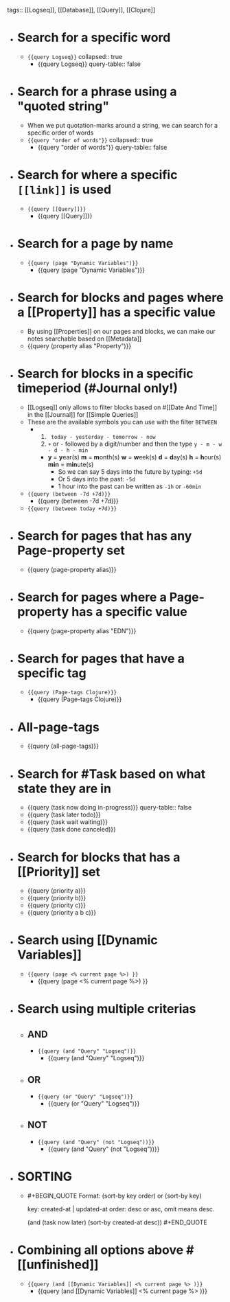 tags:: [[Logseq]], [[Database]], [[Query]], [[Clojure]]

- # Search for a specific word
	- `{{query Logseq}}`
	  collapsed:: true
		- {{query Logseq}}
		  query-table:: false
- # Search for a phrase using a "quoted string"
	- When we put quotation-marks around a string, we can search for a specific order of words
	- `{{query "order of words"}}`
	  collapsed:: true
		- {{query "order of words"}}
		  query-table:: false
- # Search for where a specific `[[link]]` is used
	- `{{query [[Query]]}}`
		- {{query [[Query]]}}
- # Search for a **page** by name
	- `{{query (page "Dynamic Variables")}}`
		- {{query (page "Dynamic Variables")}}
- # Search for **blocks** and **pages** where a [[Property]] has a specific value
	- By using [[Properties]] on our pages and blocks, we can make our notes searchable based on [[Metadata]]
	- {{query (property alias "Property")}}
- # Search for **blocks** in a specific timeperiod (#Journal only!)
	- [[Logseq]] only allows to filter blocks based on #[[Date And Time]] in the [[Journal]] for [[Simple Queries]]
	- These are the available symbols you can use with the filter `BETWEEN`
		- 1. ` today - yesterday - tomorrow - now`
		  2. `+` or `-` followed by a digit/number and then the type `y - m - w - d - h - min`
			- **y** = **y**ear(s)
			  **m** = **m**onth(s)
			  **w** = **w**eek(s)
			  **d** = **d**ay(s)
			  **h** = **h**our(s)
			  **min** = **min**ute(s)
				- So we can say 5 days into the future by typing: `+5d`
				- Or 5 days into the past: `-5d`
				- 1 hour into the past can be written as `-1h` or `-60min`
	- `{{query (between -7d +7d)}}`
		- {{query (between -7d +7d)}}
	- `{{query (between today +7d)}}`
- # Search for **pages** that has any **Page-property** set
	- {{query (page-property alias)}}
- # Search for **pages** where a **Page-property** has a specific value
	- {{query (page-property alias "EDN")}}
- # Search for **pages** that have a specific tag
	- `{{query (Page-tags Clojure)}}`
		- {{query (Page-tags Clojure)}}
- # All-page-tags
	- {{query (all-page-tags)}}
- # Search for #Task based on what state they are in
	- {{query (task now doing in-progress)}}
	  query-table:: false
	- {{query (task later todo)}}
	- {{query (task wait waiting)}}
	- {{query (task done canceled)}}
- # Search for **blocks** that has a [[Priority]] set
	- {{query (priority a)}}
	- {{query (priority b)}}
	- {{query (priority c)}}
	- {{query (priority a b c)}}
- # Search using [[Dynamic Variables]]
	- `{{query (page <% current page %>) }}`
		- {{query (page <% current page %>) }}
- # Search using multiple criterias
	- ## AND
		- `{{query (and "Query" "Logseq")}}`
			- {{query (and "Query" "Logseq")}}
	- ## OR
		- `{{query (or "Query" "Logseq")}}`
			- {{query (or "Query" "Logseq")}}
	- ## NOT
		- `{{query (and "Query" (not "Logseq"))}}`
			- {{query (and "Query" (not "Logseq"))}}
- # SORTING
	- #+BEGIN_QUOTE
	  Format: (sort-by key order) or (sort-by key)
	  
	  key: created-at | updated-at
	  order: desc or asc, omit means desc.
	  
	  (and (task now later) (sort-by created-at desc))
	  #+END_QUOTE
- # Combining all options above #[[unfinished]]
	- `{{query (and [[Dynamic Variables]] <% current page %> )}}`
		- {{query (and [[Dynamic Variables]] <% current page %> )}}